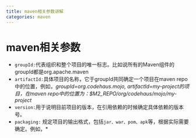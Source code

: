 ```yaml
---
title: maven相关参数讲解
categories: maven
---
```


# maven相关参数
- `groupId:`代表组织和整个项目的唯一标志。比如说所有的Maven组件的groupId都是org.apache.maven
- `artifactId:`具体项目的名称，它于groupId共同确定一个项目在maven repo中的位置，例如，*groupId=org.codehaus.mojo, artifactId=my-project的项目，在maven repo中的位置为：$M2_REPO/org/codehaus/mojo/my-project*
- `version:`用于说明目前项目的版本，在引用依赖的时候确定具体依赖的版本号。
- `packaging:` 规定项目的输出格式，包括`jar、war、pom、apk`等，根据实际需要确定。例如，*
